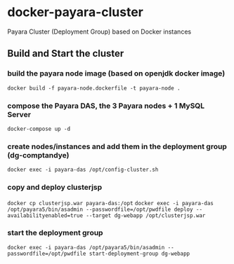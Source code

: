 # docker-payara-cluster
Payara Cluster (Deployment Group) based on Docker instances

## Build and Start the cluster

### build the payara node image (based on openjdk docker image)
`docker build -f payara-node.dockerfile -t payara-node .`

### compose the Payara DAS, the 3 Payara nodes + 1 MySQL Server
`docker-compose up -d`

### create nodes/instances and add them in the deployment group (dg-comptandye)
`docker exec -i payara-das /opt/config-cluster.sh`

### copy and deploy clusterjsp
`docker cp clusterjsp.war payara-das:/opt`
`docker exec -i payara-das /opt/payara5/bin/asadmin --passwordfile=/opt/pwdfile deploy --availabilityenabled=true --target dg-webapp /opt/clusterjsp.war`

### start the deployment group
`docker exec -i payara-das /opt/payara5/bin/asadmin --passwordfile=/opt/pwdfile start-deployment-group dg-webapp`
